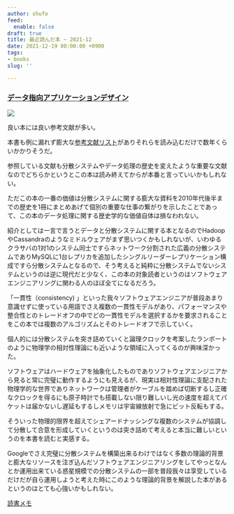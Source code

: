 ```yaml
---
author: shufo
feed:
  enable: false
draft: true
title: 最近読んだ本 ~ 2021-12
date: 2021-12-19 00:00:00 +0900
tags:
- books
slug: ''

---
```

### [データ指向アプリケーションデザイン](https://www.oreilly.co.jp/books/9784873118703/)

![](/assets/img/uploads/2021-12-18-719cymsj8el-1.jpg)

良い本には良い参考文献が多い。

本書も例に漏れず膨大な[参考文献リスト](https://github.com/ept/ddia-references)がありそれらを読み込むだけで数年くらいかかりそうだ。

参照している文献も分散システムやデータ処理の歴史を変えたような重要な文献なのでどちらかというとこの本は読み終えてからが本番と言っていいかもしれない。

ただこの本の一番の価値は分散システムに関する膨大な資料を2010年代後半までの歴史を1冊にまとめあげて個別の重要な仕事の繋がりを示したことであって、この本のデータ処理に関する歴史学的な価値自体は損なわれない。

紹介としては一言で言うとデータと分散システムに関する本となるのでHadoopやCassandraのようなミドルウェアがまず思いつくかもしれないが、いわゆるクラサバの1対1のシステム同士ですらネットワーク分割された広義の分散システムでありMySQLに1台レプリカを追加したシングルリーダーレプリケーション構成ですら分散システムとなるので、そう考えると純粋に分散システムでないシステムというのは逆に現代だと少なく、この本の対象読者というのはソフトウェアエンジニアリングに関わる人のほぼ全てになるだろう。

「一貫性（consistency) 」といった我々ソフトウェアエンジニアが普段あまり意識せずに使っている用語でさえ複数の一貫性モデルがあり、パフォーマンスや整合性とのトレードオフの中でどの一貫性モデルを選択するかを要求されることをこの本では複数のアルゴリズムとそのトレードオフで示していく。

個人的には分散システムを突き詰めていくと論理クロックを考案したランポートのように物理学の相対性理論にも近いような領域に入ってくるのが興味深かった。

ソフトウェアはハードウェアを抽象化したものでありソフトウェアエンジニアから見ると常に完璧に動作するようにも見えるが、現実は相対性理論に支配された物理学的な世界でありネットワークは管理者がケーブルを踏めば切断するし正確なクロックを得るにも原子時計でも搭載しない限り難しいし光の速度を超えてパケットは届かないし遅延もするしメモリは宇宙線放射で急にビット反転もする。

そういった物理的限界を超えてシェアードナッシングな複数のシステムが協調して分散して合意を形成していくというのは突き詰めて考えると本当に難しいというのを本書を読むと実感する。

Googleでさえ完璧に分散システムを構築出来るわけではなく多数の理論的背景と膨大なリソースを注ぎ込んだソフトウェアエンジニアリングをしてやっとなんとか運用出来ている惑星規模での分散システムの一部を普段我々は享受しているだけだが自ら運用しようと考えた時にこのような理論的背景を解説した本があるというのはとても心強いかもしれない。

[読書メモ](https://scrapbox.io/shufo/%E3%83%87%E3%83%BC%E3%82%BF%E5%BF%97%E5%90%91%E3%82%A2%E3%83%97%E3%83%AA%E3%82%B1%E3%83%BC%E3%82%B7%E3%83%A7%E3%83%B3%E3%83%87%E3%82%B6%E3%82%A4%E3%83%B3%E8%AA%AD%E6%9B%B8%E3%83%A1%E3%83%A2)
